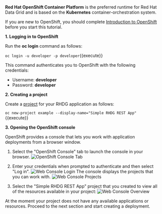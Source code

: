 **Red Hat OpenShift Container Platform** is the preferred runtime for Red Hat Data Grid and is based on the **Kubernetes** container-orchestration system.

If you are new to OpenShift, you should complete [Introduction to OpenShift]( https://learn.openshift.com/introduction/) before you start this tutorial.


**1. Logging in to OpenShift**

Run the **oc login** command as follows:

`oc login -u developer -p developer`{{execute}}

This command authenticates you to OpenShift with the following credentials:
* Username: **developer**
* Password: **developer**

**2. Creating a project**

Create a [project](https://docs.openshift.com/container-platform/3.6/architecture/core_concepts/projects_and_users.html#projects) for your RHDG application as follows:

`oc new-project example --display-name="Simple RHDG REST App"`{{execute}}

**3. Opening the OpenShift console**

OpenShift provides a console that lets you work with application deployments from a browser window.

1. Select the "OpenShift Console" tab to launch the console in your browser.
![OpenShift Console Tab](https://raw.githubusercontent.com/openshift-labs/learn-katacoda/master/middleware/rhoar-getting-started-rhdg/images/openshift-console-tab.png)

2. Enter your credentials when prompted to authenticate and then select "Log in".
![Web Console Login](https://raw.githubusercontent.com/openshift-labs/learn-katacoda/master/middleware/rhoar-getting-started-rhdg/images/login.png)
The console displays the projects that you can work with.
![Web Console Projects](https://raw.githubusercontent.com/openshift-labs/learn-katacoda/master/middleware/rhoar-getting-started-rhdg/images/projects.png)

3. Select the "Simple RHDG REST App" project that you created to view all of the resources available in your project:
![Web Console Overview](https://raw.githubusercontent.com/openshift-labs/learn-katacoda/master/middleware/rhoar-getting-started-rhdg/images/overview.png)

At the moment your project does not have any available applications or resources. Proceed to the next section and start creating a deployment.
